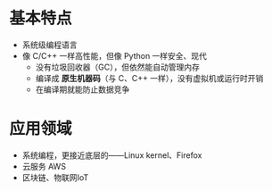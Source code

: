 # 基本特点

- 系统级编程语言
- 像 C/C++ 一样高性能，但像 Python 一样安全、现代
  - 没有垃圾回收器（GC），但依然能自动管理内存
  - 编译成 **原生机器码**（与 C、C++ 一样），没有虚拟机或运行时开销
  - 在编译期就能防止数据竞争

# 应用领域

- 系统编程，更接近底层的——Linux kernel、Firefox
- 云服务 AWS
- 区块链、物联网IoT